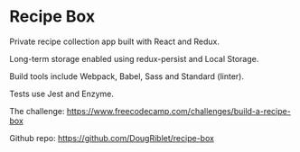 # Recipe Box

Private recipe collection app built with React and Redux.

Long-term storage enabled using redux-persist and Local Storage.

Build tools include Webpack, Babel, Sass and Standard (linter).

Tests use Jest and Enzyme.

The challenge: <https://www.freecodecamp.com/challenges/build-a-recipe-box>

Github repo: <https://github.com/DougRiblet/recipe-box>
